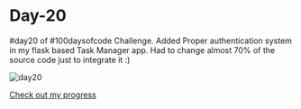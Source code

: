 # Day-20
#day20 of #100daysofcode Challenge. Added Proper authentication system in my flask based Task Manager app. Had to change almost 70% of the source code just to integrate it :)

![day20](https://github.com/Akash-nath29/100daysOfCode/assets/100131577/806fcf83-a4e6-4175-bee1-4449eccb838f)

[Check out my progress](https://100daysofcode2023.netlify.app)
